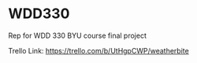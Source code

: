 # WDD330
Rep for WDD 330 BYU course final project

Trello Link: https://trello.com/b/UtHgpCWP/weatherbite
